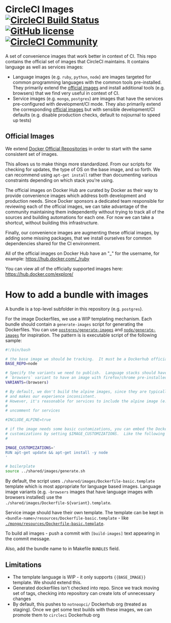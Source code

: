 # CircleCI Images [![CircleCI Build Status](https://circleci.com/gh/circleci/circleci-images.svg?style=shield)](https://circleci.com/gh/circleci/circleci-images) [![GitHub license](https://img.shields.io/badge/license-MIT-blue.svg)](https://raw.githubusercontent.com/circleci/circleci-docs/master/LICENSE) [![CircleCI Community](https://img.shields.io/badge/community-CircleCI%20Discuss-343434.svg)](https://discuss.circleci.com)

A set of convenience images that work better in context of CI.  This repo contains the official set of images that CircleCI maintains.  It contains language as well as services images:

* Language images (e.g. `ruby`, `python`, `node`) are images targeted for common programming languages with the common tools pre-installed.  They primarily extend the [official images](#official-images) and install additional tools (e.g. browsers) that we find very useful in context of CI.
* Service images (e.g. `mongo`, `postgres`) are images that have the services pre-configured with development/CI mode.  They also primarily extend the corresponding [official images](#official-images) but with sensible development/CI defaults (e.g. disable production checks, default to nojournal to speed up tests)

## Official Images

We extend [Docker Official Repositories](https://docs.docker.com/docker-hub/official_repos/) in order to start with the same consistent set of images.

This allows us to make things more standardized. From our scripts for checking for updates, the type of OS on the base image, and so forth. We can recommend using `apt-get install` rather than documenting various constraints depending on which stack you're using.

The official images on Docker Hub are curated by Docker as their way to provide convenience images which address both development and production needs. Since Docker sponsors a dedicated team responsible for reviewing each of the official images, we can take advantage of the community maintaining them independently without trying to track all of the sources and building automations for each one. For now we can take a shortcut, without building this infrastructure.

Finally, our convenience images are augmenting these official images, by adding some missing packages, that we install ourselves for common dependencies shared for the CI environment.

All of the official images on Docker Hub have an "_" for the username, for example:
https://hub.docker.com/_/ruby

You can view all of the officially supported images here:
https://hub.docker.com/explore/


# How to add a bundle with images

A bundle is a top-level subfolder in this repository (e.g. `postgres`).

For the image Dockerfiles, we use a WIP templating mechanism.  Each bundle should contain a `generate-images` script for generating the Dockerfiles.  You can use [`postgres/generate-images`](postgres/generate-images) and [`node/generate-images`](node/generate-images) for inspiration.  The pattern is is executable script of the following sample:


```bash
#!/bin/bash

# the base image we should be tracking.  It must be a Dockerhub official repo
BASE_REPO=node

# Specify the variants we need to publish.  Language stacks should have a
# `browsers` variant to have an image with firefox/chrome pre-installed
VARIANTS=(browsers)

# By default, we don't build the alpine images, since they are typically not dev friendly
# and makes our experience inconsistent.
# However, it's reasonable for services to include the alpine image (e.g. psql)
#
# uncomment for services

#INCLUDE_ALPINE=true

# if the image needs some basic customizations, you can embed the Dockerfile
# customizations by setting $IMAGE_CUSTOMIZATIONS.  Like the following
#

IMAGE_CUSTOMIZATIONS='
RUN apt-get update && apt-get install -y node
'

# boilerplate
source ../shared/images/generate.sh
```

By default, the script uses `./shared/images/Dockerfile-basic.template` template which is most appropriate for language based images.  Language image variants (e.g. `-browsers` images that have language images with browsers installed) use the `./shared/images/Dockerfile-${variant}.template`.

Service image should have their own template.  The template can be kept in `<bundle-name>/resources/Dockerfile-basic.template` - like [`./mongo/resources/Dockerfile-basic.template`](./mongo/resources/Dockerfile-basic.template).

To build all images - push a commit with `[build-images]` text appearing in the commit message.

Also, add the bundle name to in Makefile `BUNDLES` field.

## Limitations
* The template language is WIP - it only supports `{{BASE_IMAGE}}` template.  We should extend this.
* Generated dockerfiles isn't checked into repo.  Since we track moving set of tags, checking into repository can create lots of unnecessary changes
* By default, this pushes to `notnoopci/` Dockerhub org (treated as staging).  Once we get some test builds with these images, we can promote them to `circleci` Dockerhub org
